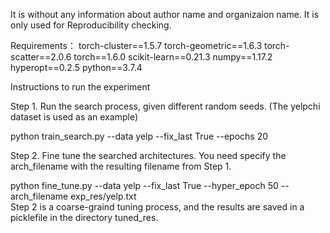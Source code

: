 
It is without any information about author name and organizaion name.
It is only used for Reproducibility checking.

Requirements：
torch-cluster==1.5.7
torch-geometric==1.6.3
torch-scatter==2.0.6
torch==1.6.0
scikit-learn==0.21.3
numpy==1.17.2
hyperopt==0.2.5
python==3.7.4

Instructions to run the experiment


Step 1. Run the search process, given different random seeds. (The yelpchi dataset is used as an example)

python train_search.py  --data yelp --fix_last True  --epochs 20


Step 2. Fine tune the searched architectures. You need specify the arch_filename with the resulting filename from Step 1.

python fine_tune.py --data yelp  --fix_last True   --hyper_epoch 50  --arch_filename exp_res/yelp.txt   
Step 2 is a coarse-graind tuning process, and the results are saved in a picklefile in the directory tuned_res.

